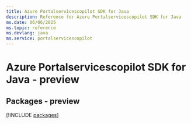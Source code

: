 ```yaml
---
title: Azure Portalservicescopilot SDK for Java
description: Reference for Azure Portalservicescopilot SDK for Java
ms.date: 06/06/2025
ms.topic: reference
ms.devlang: java
ms.service: portalservicescopilot
---
```

# Azure Portalservicescopilot SDK for Java - preview
## Packages - preview
[!INCLUDE [packages](portalservicescopilot-index.md)]